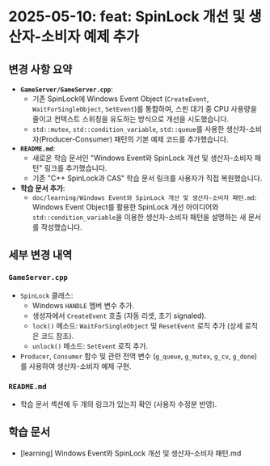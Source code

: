 # 2025-05-10: feat: SpinLock 개선 및 생산자-소비자 예제 추가

## 변경 사항 요약

-   **`GameServer/GameServer.cpp`**:
    -   기존 SpinLock에 Windows Event Object (`CreateEvent`, `WaitForSingleObject`, `SetEvent`)를 통합하여, 스핀 대기 중 CPU 사용량을 줄이고 컨텍스트 스위칭을 유도하는 방식으로 개선을 시도했습니다.
    -   `std::mutex`, `std::condition_variable`, `std::queue`를 사용한 생산자-소비자(Producer-Consumer) 패턴의 기본 예제 코드를 추가했습니다.
-   **`README.md`**:
    -   새로운 학습 문서인 "Windows Event와 SpinLock 개선 및 생산자-소비자 패턴" 링크를 추가했습니다.
    -   기존 "C++ SpinLock과 CAS" 학습 문서 링크를 사용자가 직접 복원했습니다.
-   **학습 문서 추가**:
    -   `doc/learning/Windows Event와 SpinLock 개선 및 생산자-소비자 패턴.md`: Windows Event Object를 활용한 SpinLock 개선 아이디어와 `std::condition_variable`을 이용한 생산자-소비자 패턴을 설명하는 새 문서를 작성했습니다.

## 세부 변경 내역

### `GameServer.cpp`
-   `SpinLock` 클래스:
    -   Windows `HANDLE` 멤버 변수 추가.
    -   생성자에서 `CreateEvent` 호출 (자동 리셋, 초기 signaled).
    -   `lock()` 메소드: `WaitForSingleObject` 및 `ResetEvent` 로직 추가 (상세 로직은 코드 참조).
    -   `unlock()` 메소드: `SetEvent` 로직 추가.
-   `Producer`, `Consumer` 함수 및 관련 전역 변수 (`g_queue`, `g_mutex`, `g_cv`, `g_done`)를 사용하여 생산자-소비자 예제 구현.

### `README.md`
-   학습 문서 섹션에 두 개의 링크가 있는지 확인 (사용자 수정분 반영).

## 학습 문서
- [learning] Windows Event와 SpinLock 개선 및 생산자-소비자 패턴.md
